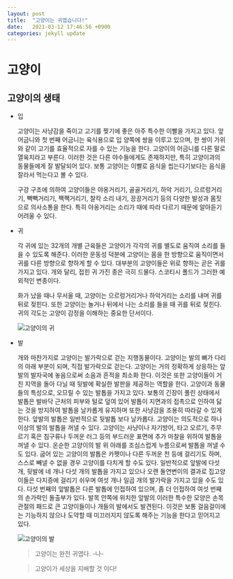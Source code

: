 ```yaml
---
layout: post
title:  "고양이는 귀엽습니다!"
date:   2021-03-12 17:46:56 +0900
categories: jekyll update
---
```

# 고양이



## 고양이의 생태

* 입

  고양이는 사냥감을 죽이고 고기를 찢기에 좋은 아주 특수한 이빨을 가지고 있다. 앞 어금니와 첫 번째 어금니는 육식용으로 입 양쪽에 쌍을 이루고 있으며, 한 쌍이 가위와 같이 고기를 효율적으로 자를 수 있는 기능을 한다. 고양이의 어금니를 다른 말로 열육치라고 부른다. 이러한 것은 다른 야수들에게도 존재하지만, 특히 고양이과의 동물들에게 잘 발달되어 있다. 보통 고양이는 이빨로 음식을 씹는다기보다는 음식을 잘라서 먹는다고 볼 수 있다.

  구강 구조에 의하여 고양이들은 야옹거리기, 골골거리기, 하악 거리기, 으르렁거리기, 빽빽거리기, 짹짹거리기, 찰칵 소리 내기, 끙끙거리기 등의 다양한 발성과 몸짓으로 의사소통을 한다. 특히 야옹거리는 소리가 때에 따라 다르기 때문에 알아듣기 어려울 수 있다.

* 귀

  각 귀에 있는 32개의 개별 근육들은 고양이가 각각의 귀를 별도로 움직여 소리를 들을 수 있도록 해준다. 이러한 운동성 덕분에 고양이는 몸을 한 방향으로 움직이면서 귀를 다른 방향으로 향하게 할 수 있다. 대부분의 고양이들은 위로 향하는 곧은 귀를 가지고 있다. 개와 달리, 접힌 귀 가진 종은 극히 드물다. 스코티시 폴드가 그러한 예외적인 변종이다.

  화가 났을 때나 무서울 때, 고양이는 으르렁거리거나 하악거리는 소리를 내며 귀를 뒤로 젖힌다. 또한 고양이는 놀거나 뒤에서 나는 소리를 들을 때 귀를 뒤로 젖힌다. 귀의 각도는 고양이 감정을 이해하는 중요한 단서이다. 

  ![고양이의 귀](https://www.pinterest.co.kr/pin/398005685815456188/)

* 발

  개와 마찬가지로 고양이는 발가락으로 걷는 지행동물이다. 고양이는 발의 뼈가 다리의 아래 부분이 되며, 직접 발가락으로 걷는다. 고양이는 거의 정확하게 상응하는 앞발의 발자국에 놓음으로써 소음과 흔적을 최소화 한다. 이것은 또한 고양이들이 거친 지역을 돌아 다닐 때 뒷발에 확실한 발판을 제공하는 역할을 한다. 고양이과 동물들의 특성으로, 오므릴 수 있는 발톱을 가지고 있다. 보통의 긴장이 풀린 상태에서 발톱은 발바닥 근처의 피부와 털로 덮여 있어 발톱이 지면과의 접촉으로 인하여 닳는 것을 방지하여 발톱을 날카롭게 유지하며 또한 사냥감을 조용히 따라갈 수 있게 한다. 앞발의 발톱은 일반적으로 뒷발톱 보다 날카롭다. 고양이는 의도적으로 하나 이상의 발의 발톱을 꺼낼 수 있다. 고양이는 사냥이나 자기방어, 타고 오르기, 주무르기 혹은 침구류나 두꺼운 러그 등의 부드러운 표면에 추가 마찰을 위하여 발톱을 꺼낼 수 있다. 온순한 고양이의 발 위 아래를 조심스럽게 누름으로써 발톱을 꺼낼 수도 있다. 굽어 있는 고양이의 발톱은 카펫이나 다른 두꺼운 천 등에 걸리기도 하며, 스스로 빼낼 수 없을 경우 고양이를 다치게 할 수도 있다. 일반적으로 앞발에 다섯 개, 뒷발에 네 개나 다섯 개의 발톱을 가지고 있으나 오랜 돌연변이의 결과로 집고양이들은 다지증에 걸리기 쉬우며 여섯 개나 일곱 개의 발가락을 가지고 있을 수도 있다. 다섯 번째의 앞발톱은 다른 발톱에 인접하여 있으며, 좀 더 인접하여 여섯 번째의 손가락인 돌출부가 있다. 발목 안쪽에 위치한 앞발의 이러한 특수한 모양은 손목관절의 패드로 큰 고양이들이나 개들의 발에서도 발견된다. 이것은 보통 걸음걸이에는 기능하지 않으나 도약할 때 미끄러지지 않도록 해주는 기능을 한다고 믿어지고 있다.

  ![고양이의 발](https://www.pinterest.co.kr/pin/398005685815456188/)

  > 고양이는 완전 귀엽다. -나-

  > 고양이가 세상을 지배할 것 이다!

